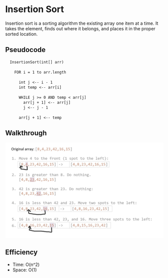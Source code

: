 # Insertion Sort

Insertion sort is a sorting algorithm the existing array one item at a time. It takes the element, finds out where it belongs, and places it in the proper sorted location.

## Pseudocode

```
  InsertionSort(int[] arr)

    FOR i = 1 to arr.length

      int j <-- i - 1
      int temp <-- arr[i]

      WHILE j >= 0 AND temp < arr[j]
        arr[j + 1] <-- arr[j]
        j <-- j - 1

      arr[j + 1] <-- temp
```

## Walkthrough

![Insertion Sort](../../../assets/insertion-sort-blog.jpg)

## Efficiency

- Time: O(n^2)
- Space: O(1)
